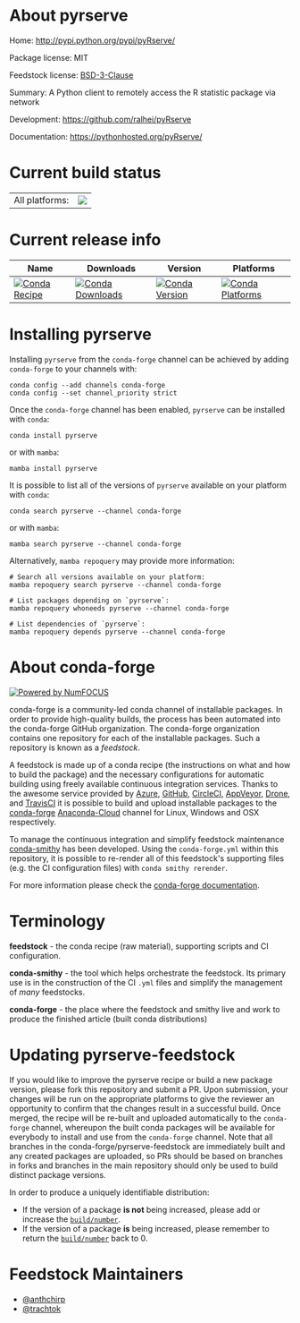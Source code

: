 About pyrserve
==============

Home: http://pypi.python.org/pypi/pyRserve/

Package license: MIT

Feedstock license: [BSD-3-Clause](https://github.com/conda-forge/pyrserve-feedstock/blob/main/LICENSE.txt)

Summary: A Python client to remotely access the R statistic package via network

Development: https://github.com/ralhei/pyRserve

Documentation: https://pythonhosted.org/pyRserve/

Current build status
====================


<table><tr><td>All platforms:</td>
    <td>
      <a href="https://dev.azure.com/conda-forge/feedstock-builds/_build/latest?definitionId=6136&branchName=main">
        <img src="https://dev.azure.com/conda-forge/feedstock-builds/_apis/build/status/pyrserve-feedstock?branchName=main">
      </a>
    </td>
  </tr>
</table>

Current release info
====================

| Name | Downloads | Version | Platforms |
| --- | --- | --- | --- |
| [![Conda Recipe](https://img.shields.io/badge/recipe-pyrserve-green.svg)](https://anaconda.org/conda-forge/pyrserve) | [![Conda Downloads](https://img.shields.io/conda/dn/conda-forge/pyrserve.svg)](https://anaconda.org/conda-forge/pyrserve) | [![Conda Version](https://img.shields.io/conda/vn/conda-forge/pyrserve.svg)](https://anaconda.org/conda-forge/pyrserve) | [![Conda Platforms](https://img.shields.io/conda/pn/conda-forge/pyrserve.svg)](https://anaconda.org/conda-forge/pyrserve) |

Installing pyrserve
===================

Installing `pyrserve` from the `conda-forge` channel can be achieved by adding `conda-forge` to your channels with:

```
conda config --add channels conda-forge
conda config --set channel_priority strict
```

Once the `conda-forge` channel has been enabled, `pyrserve` can be installed with `conda`:

```
conda install pyrserve
```

or with `mamba`:

```
mamba install pyrserve
```

It is possible to list all of the versions of `pyrserve` available on your platform with `conda`:

```
conda search pyrserve --channel conda-forge
```

or with `mamba`:

```
mamba search pyrserve --channel conda-forge
```

Alternatively, `mamba repoquery` may provide more information:

```
# Search all versions available on your platform:
mamba repoquery search pyrserve --channel conda-forge

# List packages depending on `pyrserve`:
mamba repoquery whoneeds pyrserve --channel conda-forge

# List dependencies of `pyrserve`:
mamba repoquery depends pyrserve --channel conda-forge
```


About conda-forge
=================

[![Powered by
NumFOCUS](https://img.shields.io/badge/powered%20by-NumFOCUS-orange.svg?style=flat&colorA=E1523D&colorB=007D8A)](https://numfocus.org)

conda-forge is a community-led conda channel of installable packages.
In order to provide high-quality builds, the process has been automated into the
conda-forge GitHub organization. The conda-forge organization contains one repository
for each of the installable packages. Such a repository is known as a *feedstock*.

A feedstock is made up of a conda recipe (the instructions on what and how to build
the package) and the necessary configurations for automatic building using freely
available continuous integration services. Thanks to the awesome service provided by
[Azure](https://azure.microsoft.com/en-us/services/devops/), [GitHub](https://github.com/),
[CircleCI](https://circleci.com/), [AppVeyor](https://www.appveyor.com/),
[Drone](https://cloud.drone.io/welcome), and [TravisCI](https://travis-ci.com/)
it is possible to build and upload installable packages to the
[conda-forge](https://anaconda.org/conda-forge) [Anaconda-Cloud](https://anaconda.org/)
channel for Linux, Windows and OSX respectively.

To manage the continuous integration and simplify feedstock maintenance
[conda-smithy](https://github.com/conda-forge/conda-smithy) has been developed.
Using the ``conda-forge.yml`` within this repository, it is possible to re-render all of
this feedstock's supporting files (e.g. the CI configuration files) with ``conda smithy rerender``.

For more information please check the [conda-forge documentation](https://conda-forge.org/docs/).

Terminology
===========

**feedstock** - the conda recipe (raw material), supporting scripts and CI configuration.

**conda-smithy** - the tool which helps orchestrate the feedstock.
                   Its primary use is in the construction of the CI ``.yml`` files
                   and simplify the management of *many* feedstocks.

**conda-forge** - the place where the feedstock and smithy live and work to
                  produce the finished article (built conda distributions)


Updating pyrserve-feedstock
===========================

If you would like to improve the pyrserve recipe or build a new
package version, please fork this repository and submit a PR. Upon submission,
your changes will be run on the appropriate platforms to give the reviewer an
opportunity to confirm that the changes result in a successful build. Once
merged, the recipe will be re-built and uploaded automatically to the
`conda-forge` channel, whereupon the built conda packages will be available for
everybody to install and use from the `conda-forge` channel.
Note that all branches in the conda-forge/pyrserve-feedstock are
immediately built and any created packages are uploaded, so PRs should be based
on branches in forks and branches in the main repository should only be used to
build distinct package versions.

In order to produce a uniquely identifiable distribution:
 * If the version of a package **is not** being increased, please add or increase
   the [``build/number``](https://docs.conda.io/projects/conda-build/en/latest/resources/define-metadata.html#build-number-and-string).
 * If the version of a package **is** being increased, please remember to return
   the [``build/number``](https://docs.conda.io/projects/conda-build/en/latest/resources/define-metadata.html#build-number-and-string)
   back to 0.

Feedstock Maintainers
=====================

* [@anthchirp](https://github.com/anthchirp/)
* [@trachtok](https://github.com/trachtok/)

